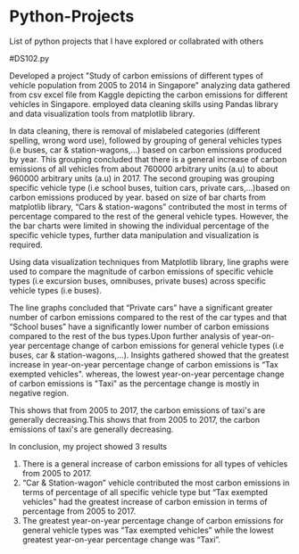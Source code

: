 # Python-Projects
List of python projects that I have explored or collabrated with others

#DS102.py

Developed a project "Study of carbon emissions of different types of vehicle population from 2005 to 2014 in Singapore" analyzing data gathered from csv excel file from Kaggle depicting the carbon emissions for different vehicles in Singapore. employed data cleaning skills using Pandas library and data visualization tools from matplotlib library.

In data cleaning, there is removal of mislabeled categories (different spelling, wrong word use), followed by grouping of general vehicles types (i.e buses, car & station-wagons,…) based on carbon emissions produced by year. This grouping concluded that there is a general increase of carbon emissions of all vehicles from about 760000 arbitrary units (a.u) to about 960000 arbitrary units (a.u) in 2017. The second grouping was grouping specific vehicle type (i.e school buses, tuition cars, private cars,…)based on carbon emissions produced by year. based on size of bar charts from matplotlib library, “Cars & station-wagons” contributed the most in terms of percentage compared to the rest of the general vehicle types. However, the the bar charts were limited in showing the individual percentage of the specific vehicle types, further data manipulation and visualization is required.

Using data visualization techniques from Matplotlib library, line graphs were used to compare the magnitude of carbon emissions of specific vehicle types (i.e excursion buses, omnibuses, private buses) across specific vehicle types (i.e buses).

The line graphs concluded that “Private cars” have a significant greater number of carbon emissions compared to the rest of the car types and that “School buses” have a significantly lower number of carbon emissions compared to the rest of the bus types.Upon further analysis of year-on-year percentage change of carbon emissions for general vehicle types (i.e buses, car & station-wagons,…). Insights gathered showed that the greatest increase in year-on-year percentage change of carbon emissions is “Tax exempted vehicles". 
whereas, the lowest year-on-year percentage change of carbon emissions is "Taxi" as the percentage change is mostly in negative region. 

This shows that from 2005 to 2017, the carbon emissions of taxi's are generally decreasing.This shows that from 2005 to 2017, the carbon emissions of taxi's are generally decreasing.

In conclusion, my project showed 3 results
1)	There is a general increase of carbon emissions for all types of vehicles from 2005 to 2017.
2)	“Car & Station-wagon” vehicle contributed the most carbon emissions in terms of percentage of all specific vehicle type but “Tax exempted vehicles" had the greatest increase of carbon emission in terms of percentage from 2005 to 2017.
3)	The greatest year-on-year percentage change of carbon emissions for general vehicle types was “Tax exempted vehicles” while the lowest greatest year-on-year percentage change was “Taxi”.

